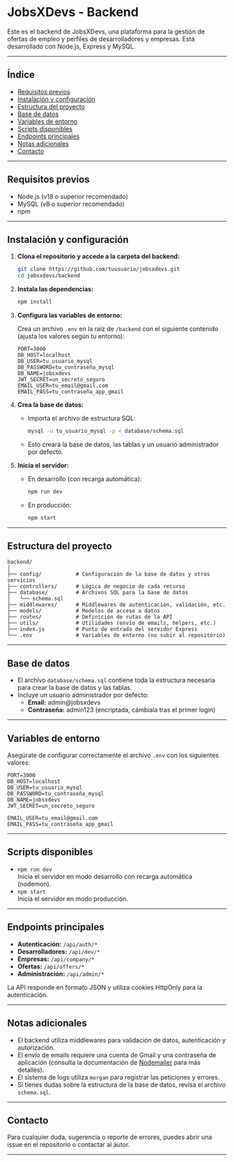 # JobsXDevs - Backend

Este es el backend de JobsXDevs, una plataforma para la gestión de ofertas de empleo y perfiles de desarrolladores y empresas. Está desarrollado con Node.js, Express y MySQL.

---

## Índice

- [Requisitos previos](#requisitos-previos)
- [Instalación y configuración](#instalación-y-configuración)
- [Estructura del proyecto](#estructura-del-proyecto)
- [Base de datos](#base-de-datos)
- [Variables de entorno](#variables-de-entorno)
- [Scripts disponibles](#scripts-disponibles)
- [Endpoints principales](#endpoints-principales)
- [Notas adicionales](#notas-adicionales)
- [Contacto](#contacto)

---

## Requisitos previos

- Node.js (v18 o superior recomendado)
- MySQL (v8 o superior recomendado)
- npm

---

## Instalación y configuración

1. **Clona el repositorio y accede a la carpeta del backend:**

   ```bash
   git clone https://github.com/tuusuario/jobsxdevs.git
   cd jobsxdevs/backend
   ```

2. **Instala las dependencias:**

   ```bash
   npm install
   ```

3. **Configura las variables de entorno:**

   Crea un archivo `.env` en la raíz de `/backend` con el siguiente contenido (ajusta los valores según tu entorno):

   ```
   PORT=3000
   DB_HOST=localhost
   DB_USER=tu_usuario_mysql
   DB_PASSWORD=tu_contraseña_mysql
   DB_NAME=jobsxdevs
   JWT_SECRET=un_secreto_seguro
   EMAIL_USER=tu_email@gmail.com
   EMAIL_PASS=tu_contraseña_app_gmail
   ```

4. **Crea la base de datos:**

   - Importa el archivo de estructura SQL:

     ```bash
     mysql -u tu_usuario_mysql -p < database/schema.sql
     ```

   - Esto creará la base de datos, las tablas y un usuario administrador por defecto.

5. **Inicia el servidor:**

   - En desarrollo (con recarga automática):

     ```bash
     npm run dev
     ```

   - En producción:

     ```bash
     npm start
     ```

---

## Estructura del proyecto

```
backend/
│
├── config/           # Configuración de la base de datos y otros servicios
├── controllers/      # Lógica de negocio de cada recurso
├── database/         # Archivos SQL para la base de datos
│   └── schema.sql
├── middlewares/      # Middlewares de autenticación, validación, etc.
├── models/           # Modelos de acceso a datos
├── routes/           # Definición de rutas de la API
├── utils/            # Utilidades (envío de emails, helpers, etc.)
├── index.js          # Punto de entrada del servidor Express
└── .env              # Variables de entorno (no subir al repositorio)
```

---

## Base de datos

- El archivo `database/schema.sql` contiene toda la estructura necesaria para crear la base de datos y las tablas.
- Incluye un usuario administrador por defecto:
  - **Email:** admin@jobsxdevs
  - **Contraseña:** admin123 (encriptada, cámbiala tras el primer login)

---

## Variables de entorno

Asegúrate de configurar correctamente el archivo `.env` con los siguientes valores:

```
PORT=3000
DB_HOST=localhost
DB_USER=tu_usuario_mysql
DB_PASSWORD=tu_contraseña_mysql
DB_NAME=jobsxdevs
JWT_SECRET=un_secreto_seguro

EMAIL_USER=tu_email@gmail.com
EMAIL_PASS=tu_contraseña_app_gmail
```

---

## Scripts disponibles

- `npm run dev`  
  Inicia el servidor en modo desarrollo con recarga automática (nodemon).
- `npm start`  
  Inicia el servidor en modo producción.

---

## Endpoints principales

- **Autenticación:** `/api/auth/*`
- **Desarrolladores:** `/api/dev/*`
- **Empresas:** `/api/company/*`
- **Ofertas:** `/api/offers/*`
- **Administración:** `/api/admin/*`

La API responde en formato JSON y utiliza cookies HttpOnly para la autenticación.

---

## Notas adicionales

- El backend utiliza middlewares para validación de datos, autenticación y autorización.
- El envío de emails requiere una cuenta de Gmail y una contraseña de aplicación (consulta la documentación de [Nodemailer](https://nodemailer.com/) para más detalles).
- El sistema de logs utiliza `morgan` para registrar las peticiones y errores.
- Si tienes dudas sobre la estructura de la base de datos, revisa el archivo `schema.sql`.

---

## Contacto

Para cualquier duda, sugerencia o reporte de errores, puedes abrir una issue en el repositorio o contactar al autor.

---